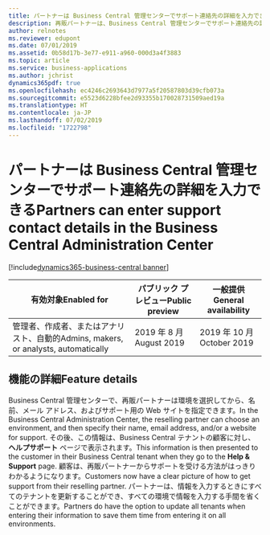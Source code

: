 ```yaml
---
title: パートナーは Business Central 管理センターでサポート連絡先の詳細を入力できる
description: 再販パートナーは、Business Central 管理センターでサポート連絡先の詳細を入力できるため、顧客は正しいサポート チャネルを確認できます。
author: relnotes
ms.reviewer: edupont
ms.date: 07/01/2019
ms.assetid: 0b58d17b-3e77-e911-a960-000d3a4f3883
ms.topic: article
ms.service: business-applications
ms.author: jchrist
dynamics365pdf: true
ms.openlocfilehash: ec4246c2693643d7977a5f20587803d39cfb073a
ms.sourcegitcommit: e5523d6228bfee2d93355b170028731509aed19a
ms.translationtype: HT
ms.contentlocale: ja-JP
ms.lasthandoff: 07/02/2019
ms.locfileid: "1722798"
---
```

# <a name="partners-can-enter-support-contact-details-in-the-business-central-administration-center"></a><span data-ttu-id="f2cad-103">パートナーは Business Central 管理センターでサポート連絡先の詳細を入力できる</span><span class="sxs-lookup"><span data-stu-id="f2cad-103">Partners can enter support contact details in the Business Central Administration Center</span></span>
[!include[dynamics365-business-central banner](../includes/dynamics365-business-central.md)]

| <span data-ttu-id="f2cad-104">有効対象</span><span class="sxs-lookup"><span data-stu-id="f2cad-104">Enabled for</span></span>    |  <span data-ttu-id="f2cad-105">パブリック プレビュー</span><span class="sxs-lookup"><span data-stu-id="f2cad-105">Public preview</span></span> | <span data-ttu-id="f2cad-106">一般提供</span><span class="sxs-lookup"><span data-stu-id="f2cad-106">General availability</span></span> | 
| ---------- | ---------- |---------- |
|<span data-ttu-id="f2cad-107">管理者、作成者、またはアナリスト、自動的</span><span class="sxs-lookup"><span data-stu-id="f2cad-107">Admins, makers, or analysts, automatically</span></span>|<span data-ttu-id="f2cad-108">2019 年 8 月</span><span class="sxs-lookup"><span data-stu-id="f2cad-108">August 2019</span></span>| <span data-ttu-id="f2cad-109">2019 年 10 月</span><span class="sxs-lookup"><span data-stu-id="f2cad-109">October 2019</span></span>|






## <a name="feature-details"></a><span data-ttu-id="f2cad-110">機能の詳細</span><span class="sxs-lookup"><span data-stu-id="f2cad-110">Feature details</span></span>
<!--feature detail start -->
<span data-ttu-id="f2cad-111">Business Central 管理センターで、再販パートナーは環境を選択してから、名前、メール アドレス、およびサポート用の Web サイトを指定できます。</span><span class="sxs-lookup"><span data-stu-id="f2cad-111">In the Business Central Administration Center, the reselling partner can choose an environment, and then specify their name, email address, and/or a website for support.</span></span> <span data-ttu-id="f2cad-112">その後、この情報は、Business Central テナントの顧客に対し、**ヘルプサポート** ページで表示されます。</span><span class="sxs-lookup"><span data-stu-id="f2cad-112">This information is then presented to the customer in their Business Central tenant when they go to the **Help & Support** page.</span></span> <span data-ttu-id="f2cad-113">顧客は、再販パートナーからサポートを受ける方法がはっきりわかるようになります。</span><span class="sxs-lookup"><span data-stu-id="f2cad-113">Customers now have a clear picture of how to get support from their reselling partner.</span></span> <span data-ttu-id="f2cad-114">パートナーは、情報を入力するときにすべてのテナントを更新することができ、すべての環境で情報を入力する手間を省くことができます。</span><span class="sxs-lookup"><span data-stu-id="f2cad-114">Partners do have the option to update all tenants when entering their information to save them time from entering it on all environments.</span></span>
<!--feature detail end -->










